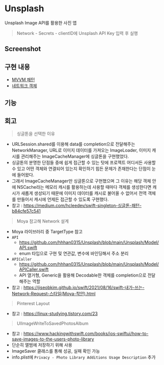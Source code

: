 # Unsplash
Unsplash Image API를 활용한 사진 앱
> Network - Secrets - clientID에 Unsplash API Key 입력 후 실행

## Screenshot

## 구현 내용
- [MVVM 패턴](https://github.com/hhhan0315/Unsplash/tree/main/markdown/MVVM.md)
- [네트워크 객체](https://github.com/hhhan0315/Unsplash/tree/main/markdown/Network.md)

## 기능

## 회고
> 싱글톤을 선택한 이유
- URLSession.shared를 이용해 data를 completion으로 전달해주는 NetworkManager, URL로 이미지 데이터를 가져오는 ImageLoader, 이미지 캐시를 관리해주는 ImageCacheManager에 싱글톤을 구현했었다.
- 싱글톤의 분명한 단점들 중에 쉽게 접근할 수 있는 탓에 프로젝트 어디서든 사용할 수 있고 어떤 객체와 연결되어 있는지 확인하기 힘든 문제가 존재한다는 단점이 눈에 들어왔다.
- 그래서 ImageCacheManager만 싱글톤으로 구현했으며 그 이유는 해당 객체 안에 NSCache라는 메모리 캐시를 활용하는데 사용할 때마다 객체를 생성한다면 캐시가 새롭게 생성되기 때문에 이미지 데이터를 캐시로 불어올 수 없어서 전역 객체를 만들어서 캐시에 언제든 접근할 수 있도록 구현했다.
- 참고 : https://medium.com/hcleedev/swift-singleton-싱글톤-패턴-b84cfe57c541

> Moya 참고해 Network 설계
- Moya 라이브러리 중 TargetType 참고
- `API`
  - https://github.com/hhhan0315/Unsplash/blob/main/Unsplash/Model/API.swift
  - enum 타입으로 구현 및 연관값, 변수에 바인딩해서 주소 분리
- `APICaller`
  - https://github.com/hhhan0315/Unsplash/blob/main/Unsplash/Model/APICaller.swift
  - API 열거형, Generic을 활용해 Decodable한 객체를 completion으로 전달해주는 역할
- 참고 : https://jiseobkim.github.io/swift/2021/08/16/swift-내가-쓰는-Network-Request-스타일(Moya-착안).html

> Pinterest Layout
- 참고 : https://linux-studying.tistory.com/23

> UIImageWriteToSavedPhotosAlbum
- 참고 : https://www.hackingwithswift.com/books/ios-swiftui/how-to-save-images-to-the-users-photo-library
- 단순히 앨범에 저장하기 위해 사용
- ImageSaver 클래스를 통해 성공, 실패 확인 가능
- info.plist에 `Privacy - Photo Library Additions Usage Description` 추가
